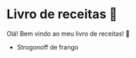 # Livro de receitas :cake: 

Olá! Bem vindo ao meu livro de receitas! :wave:

- Strogonoff de frango

